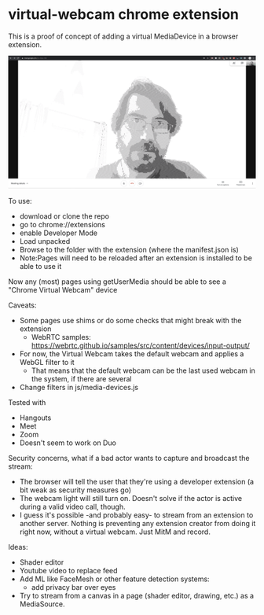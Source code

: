 # virtual-webcam chrome extension

This is a proof of concept of adding a virtual MediaDevice in a browser extension.

![Virtual webcam](shader-cam.png)

To use:
- download or clone the repo
- go to chrome://extensions
- enable Developer Mode
- Load unpacked
- Browse to the folder with the extension (where the manifest.json is)
- Note:Pages will need to be reloaded after an extension is installed to be able to use it

Now any (most) pages using getUserMedia should be able to see a "Chrome Virtual Webcam" device

Caveats:
- Some pages use shims or do some checks that might break with the extension 
  - WebRTC samples: https://webrtc.github.io/samples/src/content/devices/input-output/
- For now, the Virtual Webcam takes the default webcam and applies a WebGL filter to it
  - That means that the default webcam can be the last used webcam in the system, if there are several
- Change filters in js/media-devices.js

Tested with
- Hangouts
- Meet
- Zoom
- Doesn't seem to work on Duo

Security concerns, what if a bad actor wants to capture and broadcast the stream:
- The browser will tell the user that they're using a developer extension (a bit weak as security measures go)
- The webcam light will still turn on. Doesn't solve if the actor is active during a valid video call, though.
- I guess it's possible -and probably easy- to stream from an extension to another server. Nothing is preventing any extension creator from doing it right now, without a virtual webcam. Just MitM and record.

Ideas:
- Shader editor
- Youtube video to replace feed
- Add ML like FaceMesh or other feature detection systems:
  - add privacy bar over eyes
- Try to stream from a canvas in a page (shader editor, drawing, etc.) as a MediaSource.
  
